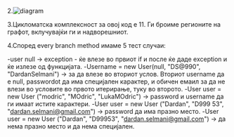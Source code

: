 2.![diagram](https://github.com/d4rdan/SI_2023_lab2_216060/assets/109043990/ffbbd55d-a011-4771-a04b-315c321902cc)

3.Цикломатска комплексност за овој код е 11. Ги броиме регионите на графот, вклучувајќи ги и надворешниот.

4.Според every branch method имаме 5 тест случаи:

-user null -> exception - ќе влезе во првиот if и после ќе даде exception и ќе излезе од функцијата.
-Username = new User(null, "DS@990", "DardanSelmani") -> за да влезе во вториот услов. Вториот username да е null, passwordot да има специјален карактер, и обичен емаил за да не влези во условите во првото итерирање, туку во второто.
-User user = new User ("modric", "MOdric", "LukaMOdric") -> password и username да ги имаат истите карактери.
-User user = new User ("Dardan", "D999 53", "dardan.selmani@gmail.com") -> password да има празно место.
-User user = new User ("Dardan", "D99953", "dardan.selmani@gmail.com") -> да нема празно место и да нема специјален.
